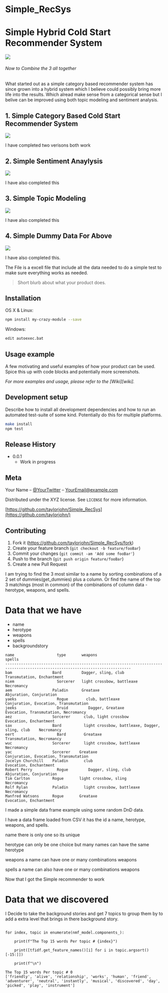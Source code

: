 # Simple_RecSys





# Simple Hybrid Cold Start Recommender System
![](hybrid.png)

###### Now to Combine the 3 all together

What started out as a simple category based recommender system has since grown into a hybrid system which I believe could possibly bring more life into the results. Which alread make sense from a categorical sense but I belive can be improved using both topic modeling and sentiment analysis.



##  1. Simple Category Based Cold Start Recommender System
![](header.png)

I have completed two verisons both work


##  2. Simple Sentiment Anaylysis
![](senti.png)

I have also completed this

##  3. Simple Topic Modeling
![](topic.png)

I have also completed this


##  4. Simple Dummy Data For Above
![](data.png)

I have also completed this.

The File is a excell file that include all the data needed to do a simple test to make sure everything works as needed.
> Short blurb about what your product does.




## Installation

OS X & Linux:

```sh
npm install my-crazy-module --save
```

Windows:

```sh
edit autoexec.bat
```

## Usage example

A few motivating and useful examples of how your product can be used. Spice this up with code blocks and potentially more screenshots.

_For more examples and usage, please refer to the [Wiki][wiki]._

## Development setup

Describe how to install all development dependencies and how to run an automated test-suite of some kind. Potentially do this for multiple platforms.

```sh
make install
npm test
```

## Release History

* 0.0.1
    * Work in progress

## Meta

Your Name – [@YourTwitter](https://twitter.com/dbader_org) – YourEmail@example.com

Distributed under the XYZ license. See ``LICENSE`` for more information.

[https://github.com/taylorjohn/Simple_RecSys](https://github.com/taylorjohn/)

## Contributing

1. Fork it (<https://github.com/taylorjohn/Simple_RecSys/fork>)
2. Create your feature branch (`git checkout -b feature/fooBar`)
3. Commit your changes (`git commit -am 'Add some fooBar'`)
4. Push to the branch (`git push origin feature/fooBar`)
5. Create a new Pull Request






I am trying to find the 3 most similar to a name by sorting combinations of a 2 set of dummies(get_dummies) plus a column. Or find the name of the top 3 matchings (most in common) of the combinations of column data - herotype, weapons, and spells.

# Data that we have

  - name 
  - herotype
  - weapons
  - spells
  - backgroundstory
  
  ```
name	               type	      weapons	                                           spells
------------------------------------------------------------------------------------------------------------------------------
bam	                 Bard	      Dagger, sling, club	                               Transmutation, Enchantment 
niem	               Sorcerer	  light crossbow, battleaxe	                         Necromancy 
aem	                 Paladin	  Greataxe	                                         Abjuration, Conjuration
yaeks	               Rogue	    club, battleaxe	                                   Conjuration, Evocation, Transmutation
jeeks	               Druid	     Dagger, Greataxe	                                 Evocation, Transmutation, Necromancy 
aez	                 Sorcerer	   club, light crossbow	                             Evocation, Enchantment 
sax	                 Bard	       light crossbow, battleaxe, Dagger, sling, club    Necromancy 
eert	               Bard	       Greataxe	                                         Transmutation, Necromancy 
wuc	                 Sorcerer	   light crossbow, battleaxe	                       Necromancy 
yac	                 Sorcerer    Greataxe	                                         Conjuration, Evocation, Transmutation
Jocelyn Churchill    Paladin	   club	                                             Evocation, Enchantment 
Robert Perry	       Rogue	     Dagger, sling, club	                             Abjuration, Conjuration
Tim Carlton	         Rogue	     light crossbow, sling	                           Necromancy 
Rolf Rylan	         Paladin	   light crossbow, battleaxe	                       Necromancy 
Manfred Watsons	     Rogue	     Greataxe	                                         Evocation, Enchantment 
```

I made a simple data frame example using some random DnD data.

I have a data frame loaded from CSV it has the id a name, herotype, weapons, and spells.

name there is only one so its unique

herotype can only be one choice but many names can have the same herotype

weapons a name can have one or many combinations weapons

spells a name can also have one or many combinations weapons

Now that I got the Simple recommender to work

# Data that we discovered

I Decide to take the background stories and get 7 topics to group them by to add a extra level that brings in there background story.

```

for index, topic in enumerate(nmf_model.components_):

    print(f"The Top 15 words Per topic # {index}")

    print([tfidf.get_feature_names()[i] for i in topic.argsort()[-15:]])

    print(f"\n")

The Top 15 words Per topic # 0
['friendly', 'alive', 'relationship', 'works', 'human', 'friend', 'adventurer', 'neutral', 'instantly', 'musical', 'discovered', 'day', 'picked', 'play', 'instrument']

```

